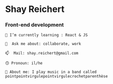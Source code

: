 # Shay Reichert
### Front-end development
```
🌱 I’m currently learning : React & JS
```
```
💬  Ask me about: collaborate, work
```
```
📫  Mail: shay.reichert@gmail.com   
```
```
🙃 Pronoun: il/he
```
```
🎵 About me: I play music in a band called pointpointvirgulepointvirgulecrochetparenthèse
```
